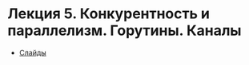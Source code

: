 # Лекция 5. Конкурентность и параллелизм. Горутины. Каналы

* [Слайды](https://dbeliakov.github.io/mipt-golang-course/lectures/04/lecture.slide.html)
